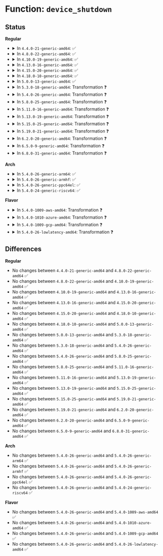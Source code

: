 # Function: <code>device_shutdown</code>

## Status
<b>Regular</b>
<ul>
<li>
<details>
<summary>In <code>4.4.0-21-generic-amd64</code>: ✅</summary>

```c
void device_shutdown()
```

```json
{
  "name": "device_shutdown",
  "collision_type": "Unique Global",
  "inline_type": "No",
  "funcs": [
    {
      "addr": 18446744071584387808,
      "name": "device_shutdown",
      "external": true,
      "loc": "drivers/base/core.c:2041",
      "file": "drivers/base/core.c",
      "inline": "seen, unknown",
      "caller_inline": [],
      "caller_func": [
        "kernel/reboot.c:kernel_restart_prepare",
        "kernel/reboot.c:kernel_halt",
        "kernel/reboot.c:kernel_power_off"
      ]
    }
  ],
  "symbols": [
    {
      "addr": 18446744071584387808,
      "name": "device_shutdown",
      "section": ".text",
      "bind": "STB_GLOBAL",
      "size": 388
    }
  ]
}
```
</details>
</li>
<li>
<details>
<summary>In <code>4.8.0-22-generic-amd64</code>: ✅</summary>

```c
void device_shutdown()
```

```json
{
  "name": "device_shutdown",
  "collision_type": "Unique Global",
  "inline_type": "No",
  "funcs": [
    {
      "addr": 18446744071584722704,
      "name": "device_shutdown",
      "external": true,
      "loc": "drivers/base/core.c:2041",
      "file": "drivers/base/core.c",
      "inline": "seen, unknown",
      "caller_inline": [],
      "caller_func": [
        "kernel/reboot.c:kernel_power_off",
        "kernel/reboot.c:kernel_halt",
        "kernel/reboot.c:kernel_restart_prepare"
      ]
    }
  ],
  "symbols": [
    {
      "addr": 18446744071584722704,
      "name": "device_shutdown",
      "section": ".text",
      "bind": "STB_GLOBAL",
      "size": 420
    }
  ]
}
```
</details>
</li>
<li>
<details>
<summary>In <code>4.10.0-19-generic-amd64</code>: ✅</summary>

```c
void device_shutdown()
```

```json
{
  "name": "device_shutdown",
  "collision_type": "Unique Global",
  "inline_type": "No",
  "funcs": [
    {
      "addr": 18446744071584912496,
      "name": "device_shutdown",
      "external": true,
      "loc": "drivers/base/core.c:2632",
      "file": "drivers/base/core.c",
      "inline": "seen, unknown",
      "caller_inline": [],
      "caller_func": [
        "kernel/reboot.c:kernel_power_off",
        "kernel/reboot.c:kernel_halt",
        "kernel/reboot.c:kernel_restart_prepare"
      ]
    }
  ],
  "symbols": [
    {
      "addr": 18446744071584912496,
      "name": "device_shutdown",
      "section": ".text",
      "bind": "STB_GLOBAL",
      "size": 420
    }
  ]
}
```
</details>
</li>
<li>
<details>
<summary>In <code>4.13.0-16-generic-amd64</code>: ✅</summary>

```c
void device_shutdown()
```

```json
{
  "name": "device_shutdown",
  "collision_type": "Unique Global",
  "inline_type": "No",
  "funcs": [
    {
      "addr": 18446744071584997776,
      "name": "device_shutdown",
      "external": true,
      "loc": "drivers/base/core.c:2630",
      "file": "drivers/base/core.c",
      "inline": "seen, unknown",
      "caller_inline": [],
      "caller_func": [
        "kernel/reboot.c:kernel_power_off",
        "kernel/reboot.c:kernel_halt",
        "kernel/reboot.c:kernel_restart_prepare"
      ]
    }
  ],
  "symbols": [
    {
      "addr": 18446744071584997776,
      "name": "device_shutdown",
      "section": ".text",
      "bind": "STB_GLOBAL",
      "size": 488
    }
  ]
}
```
</details>
</li>
<li>
<details>
<summary>In <code>4.15.0-20-generic-amd64</code>: ✅</summary>

```c
void device_shutdown()
```

```json
{
  "name": "device_shutdown",
  "collision_type": "Unique Global",
  "inline_type": "No",
  "funcs": [
    {
      "addr": 18446744071585419664,
      "name": "device_shutdown",
      "external": true,
      "loc": "drivers/base/core.c:2765",
      "file": "drivers/base/core.c",
      "inline": "seen, unknown",
      "caller_inline": [],
      "caller_func": [
        "kernel/reboot.c:kernel_power_off",
        "kernel/reboot.c:kernel_halt",
        "kernel/reboot.c:kernel_restart_prepare"
      ]
    }
  ],
  "symbols": [
    {
      "addr": 18446744071585419664,
      "name": "device_shutdown",
      "section": ".text",
      "bind": "STB_GLOBAL",
      "size": 503
    }
  ]
}
```
</details>
</li>
<li>
<details>
<summary>In <code>4.18.0-10-generic-amd64</code>: ✅</summary>

```c
void device_shutdown()
```

```json
{
  "name": "device_shutdown",
  "collision_type": "Unique Global",
  "inline_type": "No",
  "funcs": [
    {
      "addr": 18446744071585662416,
      "name": "device_shutdown",
      "external": true,
      "loc": "drivers/base/core.c:2817",
      "file": "drivers/base/core.c",
      "inline": "seen, unknown",
      "caller_inline": [],
      "caller_func": [
        "kernel/reboot.c:kernel_power_off",
        "kernel/reboot.c:kernel_halt",
        "kernel/reboot.c:kernel_restart_prepare"
      ]
    }
  ],
  "symbols": [
    {
      "addr": 18446744071585662416,
      "name": "device_shutdown",
      "section": ".text",
      "bind": "STB_GLOBAL",
      "size": 510
    }
  ]
}
```
</details>
</li>
<li>
<details>
<summary>In <code>5.0.0-13-generic-amd64</code>: ✅</summary>

```c
void device_shutdown()
```

```json
{
  "name": "device_shutdown",
  "collision_type": "Unique Global",
  "inline_type": "No",
  "funcs": [
    {
      "addr": 18446744071585792096,
      "name": "device_shutdown",
      "external": true,
      "loc": "drivers/base/core.c:2892",
      "file": "drivers/base/core.c",
      "inline": "seen, unknown",
      "caller_inline": [],
      "caller_func": [
        "kernel/reboot.c:kernel_power_off",
        "kernel/reboot.c:kernel_halt",
        "kernel/reboot.c:kernel_restart_prepare"
      ]
    }
  ],
  "symbols": [
    {
      "addr": 18446744071585792096,
      "name": "device_shutdown",
      "section": ".text",
      "bind": "STB_GLOBAL",
      "size": 510
    }
  ]
}
```
</details>
</li>
<li>
<details>
<summary>In <code>5.3.0-18-generic-amd64</code>: Transformation ❓</summary>

```c
void device_shutdown()
```

```json
{
  "name": "device_shutdown",
  "collision_type": "Unique Global",
  "inline_type": "No",
  "funcs": [
    {
      "addr": 0,
      "name": "device_shutdown",
      "external": true,
      "loc": "drivers/base/core.c:3146",
      "file": "drivers/base/core.c",
      "inline": "seen, unknown",
      "caller_inline": [],
      "caller_func": [
        "kernel/reboot.c:kernel_power_off",
        "kernel/reboot.c:kernel_halt",
        "kernel/reboot.c:kernel_restart_prepare"
      ]
    }
  ],
  "symbols": [
    {
      "addr": 18446744071586025907,
      "name": "device_shutdown.cold",
      "section": ".text",
      "bind": "STB_LOCAL",
      "size": 87
    },
    {
      "addr": 18446744071586023360,
      "name": "device_shutdown",
      "section": ".text",
      "bind": "STB_GLOBAL",
      "size": 393
    }
  ]
}
```
</details>
</li>
<li>
<details>
<summary>In <code>5.4.0-26-generic-amd64</code>: Transformation ❓</summary>

```c
void device_shutdown()
```

```json
{
  "name": "device_shutdown",
  "collision_type": "Unique Global",
  "inline_type": "No",
  "funcs": [
    {
      "addr": 0,
      "name": "device_shutdown",
      "external": true,
      "loc": "drivers/base/core.c:3296",
      "file": "drivers/base/core.c",
      "inline": "seen, unknown",
      "caller_inline": [],
      "caller_func": [
        "kernel/reboot.c:kernel_power_off",
        "kernel/reboot.c:kernel_halt",
        "kernel/reboot.c:kernel_restart_prepare"
      ]
    }
  ],
  "symbols": [
    {
      "addr": 18446744071586173362,
      "name": "device_shutdown.cold",
      "section": ".text",
      "bind": "STB_LOCAL",
      "size": 87
    },
    {
      "addr": 18446744071586171072,
      "name": "device_shutdown",
      "section": ".text",
      "bind": "STB_GLOBAL",
      "size": 398
    }
  ]
}
```
</details>
</li>
<li>
<details>
<summary>In <code>5.8.0-25-generic-amd64</code>: Transformation ❓</summary>

```c
void device_shutdown()
```

```json
{
  "name": "device_shutdown",
  "collision_type": "Unique Global",
  "inline_type": "No",
  "funcs": [
    {
      "addr": 0,
      "name": "device_shutdown",
      "external": true,
      "loc": "drivers/base/core.c:3764",
      "file": "drivers/base/core.c",
      "inline": "seen, unknown",
      "caller_inline": [],
      "caller_func": [
        "kernel/reboot.c:deferred_cad",
        "kernel/reboot.c:__do_sys_reboot",
        "kernel/reboot.c:kernel_power_off",
        "kernel/reboot.c:kernel_halt"
      ]
    }
  ],
  "symbols": [
    {
      "addr": 18446744071586933509,
      "name": "device_shutdown.cold",
      "section": ".text",
      "bind": "STB_LOCAL",
      "size": 87
    },
    {
      "addr": 18446744071586931296,
      "name": "device_shutdown",
      "section": ".text",
      "bind": "STB_GLOBAL",
      "size": 433
    }
  ]
}
```
</details>
</li>
<li>
<details>
<summary>In <code>5.11.0-16-generic-amd64</code>: Transformation ❓</summary>

```c
void device_shutdown()
```

```json
{
  "name": "device_shutdown",
  "collision_type": "Unique Global",
  "inline_type": "No",
  "funcs": [
    {
      "addr": 0,
      "name": "device_shutdown",
      "external": true,
      "loc": "drivers/base/core.c:4176",
      "file": "drivers/base/core.c",
      "inline": "seen, unknown",
      "caller_inline": [],
      "caller_func": [
        "kernel/reboot.c:deferred_cad",
        "kernel/reboot.c:__do_sys_reboot",
        "kernel/reboot.c:kernel_power_off",
        "kernel/reboot.c:kernel_halt"
      ]
    }
  ],
  "symbols": [
    {
      "addr": 18446744071591486058,
      "name": "device_shutdown.cold",
      "section": ".text",
      "bind": "STB_LOCAL",
      "size": 87
    },
    {
      "addr": 18446744071587018448,
      "name": "device_shutdown",
      "section": ".text",
      "bind": "STB_GLOBAL",
      "size": 433
    }
  ]
}
```
</details>
</li>
<li>
<details>
<summary>In <code>5.13.0-19-generic-amd64</code>: Transformation ❓</summary>

```c
void device_shutdown()
```

```json
{
  "name": "device_shutdown",
  "collision_type": "Unique Global",
  "inline_type": "No",
  "funcs": [
    {
      "addr": 0,
      "name": "device_shutdown",
      "external": true,
      "loc": "drivers/base/core.c:4403",
      "file": "drivers/base/core.c",
      "inline": "seen, unknown",
      "caller_inline": [],
      "caller_func": [
        "kernel/reboot.c:deferred_cad",
        "kernel/reboot.c:__do_sys_reboot",
        "kernel/reboot.c:kernel_power_off",
        "kernel/reboot.c:kernel_halt"
      ]
    }
  ],
  "symbols": [
    {
      "addr": 18446744071591429733,
      "name": "device_shutdown.cold",
      "section": ".text",
      "bind": "STB_LOCAL",
      "size": 87
    },
    {
      "addr": 18446744071586902080,
      "name": "device_shutdown",
      "section": ".text",
      "bind": "STB_GLOBAL",
      "size": 433
    }
  ]
}
```
</details>
</li>
<li>
<details>
<summary>In <code>5.15.0-25-generic-amd64</code>: Transformation ❓</summary>

```c
void device_shutdown()
```

```json
{
  "name": "device_shutdown",
  "collision_type": "Unique Global",
  "inline_type": "No",
  "funcs": [
    {
      "addr": 0,
      "name": "device_shutdown",
      "external": true,
      "loc": "drivers/base/core.c:4468",
      "file": "drivers/base/core.c",
      "inline": "seen, unknown",
      "caller_inline": [],
      "caller_func": [
        "kernel/reboot.c:deferred_cad",
        "kernel/reboot.c:__do_sys_reboot",
        "kernel/reboot.c:kernel_power_off",
        "kernel/reboot.c:kernel_halt"
      ]
    }
  ],
  "symbols": [
    {
      "addr": 18446744071592488067,
      "name": "device_shutdown.cold",
      "section": ".text",
      "bind": "STB_LOCAL",
      "size": 123
    },
    {
      "addr": 18446744071587463776,
      "name": "device_shutdown",
      "section": ".text",
      "bind": "STB_GLOBAL",
      "size": 512
    }
  ]
}
```
</details>
</li>
<li>
<details>
<summary>In <code>5.19.0-21-generic-amd64</code>: Transformation ❓</summary>

```c
void device_shutdown()
```

```json
{
  "name": "device_shutdown",
  "collision_type": "Unique Global",
  "inline_type": "No",
  "funcs": [
    {
      "addr": 0,
      "name": "device_shutdown",
      "external": true,
      "loc": "drivers/base/core.c:4502",
      "file": "drivers/base/core.c",
      "inline": "seen, unknown",
      "caller_inline": [],
      "caller_func": [
        "kernel/reboot.c:deferred_cad",
        "kernel/reboot.c:__do_sys_reboot",
        "kernel/reboot.c:kernel_power_off",
        "kernel/reboot.c:kernel_halt"
      ]
    }
  ],
  "symbols": [
    {
      "addr": 18446744071594357706,
      "name": "device_shutdown.cold",
      "section": ".text",
      "bind": "STB_LOCAL",
      "size": 123
    },
    {
      "addr": 18446744071588783568,
      "name": "device_shutdown",
      "section": ".text",
      "bind": "STB_GLOBAL",
      "size": 593
    }
  ]
}
```
</details>
</li>
<li>
<details>
<summary>In <code>6.2.0-20-generic-amd64</code>: Transformation ❓</summary>

```c
void device_shutdown()
```

```json
{
  "name": "device_shutdown",
  "collision_type": "Unique Global",
  "inline_type": "No",
  "funcs": [
    {
      "addr": 0,
      "name": "device_shutdown",
      "external": true,
      "loc": "drivers/base/core.c:4721",
      "file": "drivers/base/core.c",
      "inline": "seen, unknown",
      "caller_inline": [],
      "caller_func": [
        "kernel/reboot.c:kernel_power_off",
        "kernel/reboot.c:kernel_halt",
        "kernel/reboot.c:kernel_restart"
      ]
    }
  ],
  "symbols": [
    {
      "addr": 18446744071596245874,
      "name": "device_shutdown.cold",
      "section": ".text",
      "bind": "STB_LOCAL",
      "size": 63
    },
    {
      "addr": 18446744071590278208,
      "name": "device_shutdown",
      "section": ".text",
      "bind": "STB_GLOBAL",
      "size": 653
    }
  ]
}
```
</details>
</li>
<li>
<details>
<summary>In <code>6.5.0-9-generic-amd64</code>: Transformation ❓</summary>

```c
void device_shutdown()
```

```json
{
  "name": "device_shutdown",
  "collision_type": "Unique Global",
  "inline_type": "No",
  "funcs": [
    {
      "addr": 0,
      "name": "device_shutdown",
      "external": true,
      "loc": "drivers/base/core.c:4726",
      "file": "drivers/base/core.c",
      "inline": "seen, unknown",
      "caller_inline": [],
      "caller_func": [
        "kernel/reboot.c:kernel_power_off",
        "kernel/reboot.c:kernel_halt",
        "kernel/reboot.c:kernel_restart"
      ]
    }
  ],
  "symbols": [
    {
      "addr": 18446744071596774302,
      "name": "device_shutdown.cold",
      "section": ".text",
      "bind": "STB_LOCAL",
      "size": 63
    },
    {
      "addr": 18446744071590598768,
      "name": "device_shutdown",
      "section": ".text",
      "bind": "STB_GLOBAL",
      "size": 637
    }
  ]
}
```
</details>
</li>
<li>
<details>
<summary>In <code>6.8.0-31-generic-amd64</code>: Transformation ❓</summary>

```c
void device_shutdown()
```

```json
{
  "name": "device_shutdown",
  "collision_type": "Unique Global",
  "inline_type": "No",
  "funcs": [
    {
      "addr": 0,
      "name": "device_shutdown",
      "external": true,
      "loc": "drivers/base/core.c:4739",
      "file": "drivers/base/core.c",
      "inline": "seen, unknown",
      "caller_inline": [],
      "caller_func": [
        "kernel/reboot.c:kernel_power_off",
        "kernel/reboot.c:kernel_halt",
        "kernel/reboot.c:kernel_restart"
      ]
    }
  ],
  "symbols": [
    {
      "addr": 18446744071597683553,
      "name": "device_shutdown.cold",
      "section": ".text",
      "bind": "STB_LOCAL",
      "size": 63
    },
    {
      "addr": 18446744071590957712,
      "name": "device_shutdown",
      "section": ".text",
      "bind": "STB_GLOBAL",
      "size": 637
    }
  ]
}
```
</details>
</li>
</ul>
<b>Arch</b>
<ul>
<li>
<details>
<summary>In <code>5.4.0-26-generic-arm64</code>: ✅</summary>

```c
void device_shutdown()
```

```json
{
  "name": "device_shutdown",
  "collision_type": "Unique Global",
  "inline_type": "No",
  "funcs": [
    {
      "addr": 18446603336498967192,
      "name": "device_shutdown",
      "external": true,
      "loc": "drivers/base/core.c:3296",
      "file": "drivers/base/core.c",
      "inline": "seen, unknown",
      "caller_inline": [],
      "caller_func": [
        "kernel/reboot.c:kernel_power_off",
        "kernel/reboot.c:kernel_halt",
        "kernel/reboot.c:kernel_restart_prepare"
      ]
    }
  ],
  "symbols": [
    {
      "addr": 18446603336498967192,
      "name": "device_shutdown",
      "section": ".text",
      "bind": "STB_GLOBAL",
      "size": 652
    }
  ]
}
```
</details>
</li>
<li>
<details>
<summary>In <code>5.4.0-26-generic-armhf</code>: ✅</summary>

```c
void device_shutdown()
```

```json
{
  "name": "device_shutdown",
  "collision_type": "Unique Global",
  "inline_type": "No",
  "funcs": [
    {
      "addr": 3231537260,
      "name": "device_shutdown",
      "external": true,
      "loc": "drivers/base/core.c:3296",
      "file": "drivers/base/core.c",
      "inline": "seen, unknown",
      "caller_inline": [],
      "caller_func": [
        "kernel/reboot.c:kernel_power_off",
        "kernel/reboot.c:kernel_halt",
        "kernel/reboot.c:kernel_restart_prepare"
      ]
    }
  ],
  "symbols": [
    {
      "addr": 3231537260,
      "name": "device_shutdown",
      "section": ".text",
      "bind": "STB_GLOBAL",
      "size": 588
    }
  ]
}
```
</details>
</li>
<li>
<details>
<summary>In <code>5.4.0-26-generic-ppc64el</code>: ✅</summary>

```c
void device_shutdown()
```

```json
{
  "name": "device_shutdown",
  "collision_type": "Unique Global",
  "inline_type": "No",
  "funcs": [
    {
      "addr": 13835058055292114160,
      "name": "device_shutdown",
      "external": true,
      "loc": "drivers/base/core.c:3296",
      "file": "drivers/base/core.c",
      "inline": "seen, unknown",
      "caller_inline": [],
      "caller_func": [
        "kernel/reboot.c:kernel_power_off",
        "kernel/reboot.c:kernel_halt",
        "kernel/reboot.c:kernel_restart_prepare"
      ]
    }
  ],
  "symbols": [
    {
      "addr": 13835058055292114160,
      "name": "device_shutdown",
      "section": ".text",
      "bind": "STB_GLOBAL",
      "size": 924
    }
  ]
}
```
</details>
</li>
<li>
<details>
<summary>In <code>5.4.0-24-generic-riscv64</code>: ✅</summary>

```c
void device_shutdown()
```

```json
{
  "name": "device_shutdown",
  "collision_type": "Unique Global",
  "inline_type": "No",
  "funcs": [
    {
      "addr": 18446743936276347474,
      "name": "device_shutdown",
      "external": true,
      "loc": "drivers/base/core.c:3296",
      "file": "drivers/base/core.c",
      "inline": "seen, unknown",
      "caller_inline": [],
      "caller_func": [
        "kernel/reboot.c:kernel_power_off",
        "kernel/reboot.c:kernel_halt",
        "kernel/reboot.c:kernel_restart_prepare"
      ]
    }
  ],
  "symbols": [
    {
      "addr": 18446743936276347474,
      "name": "device_shutdown",
      "section": ".text",
      "bind": "STB_GLOBAL",
      "size": 572
    }
  ]
}
```
</details>
</li>
</ul>
<b>Flavor</b>
<ul>
<li>
<details>
<summary>In <code>5.4.0-1009-aws-amd64</code>: Transformation ❓</summary>

```c
void device_shutdown()
```

```json
{
  "name": "device_shutdown",
  "collision_type": "Unique Global",
  "inline_type": "No",
  "funcs": [
    {
      "addr": 0,
      "name": "device_shutdown",
      "external": true,
      "loc": "drivers/base/core.c:3296",
      "file": "drivers/base/core.c",
      "inline": "seen, unknown",
      "caller_inline": [],
      "caller_func": [
        "kernel/reboot.c:kernel_power_off",
        "kernel/reboot.c:kernel_halt",
        "kernel/reboot.c:kernel_restart_prepare"
      ]
    }
  ],
  "symbols": [
    {
      "addr": 18446744071585933730,
      "name": "device_shutdown.cold",
      "section": ".text",
      "bind": "STB_LOCAL",
      "size": 87
    },
    {
      "addr": 18446744071585931440,
      "name": "device_shutdown",
      "section": ".text",
      "bind": "STB_GLOBAL",
      "size": 398
    }
  ]
}
```
</details>
</li>
<li>
<details>
<summary>In <code>5.4.0-1010-azure-amd64</code>: Transformation ❓</summary>

```c
void device_shutdown()
```

```json
{
  "name": "device_shutdown",
  "collision_type": "Unique Global",
  "inline_type": "No",
  "funcs": [
    {
      "addr": 0,
      "name": "device_shutdown",
      "external": true,
      "loc": "drivers/base/core.c:3296",
      "file": "drivers/base/core.c",
      "inline": "seen, unknown",
      "caller_inline": [],
      "caller_func": [
        "kernel/reboot.c:kernel_power_off",
        "kernel/reboot.c:kernel_halt",
        "kernel/reboot.c:kernel_restart_prepare"
      ]
    }
  ],
  "symbols": [
    {
      "addr": 18446744071585782866,
      "name": "device_shutdown.cold",
      "section": ".text",
      "bind": "STB_LOCAL",
      "size": 87
    },
    {
      "addr": 18446744071585780576,
      "name": "device_shutdown",
      "section": ".text",
      "bind": "STB_GLOBAL",
      "size": 398
    }
  ]
}
```
</details>
</li>
<li>
<details>
<summary>In <code>5.4.0-1009-gcp-amd64</code>: Transformation ❓</summary>

```c
void device_shutdown()
```

```json
{
  "name": "device_shutdown",
  "collision_type": "Unique Global",
  "inline_type": "No",
  "funcs": [
    {
      "addr": 0,
      "name": "device_shutdown",
      "external": true,
      "loc": "drivers/base/core.c:3296",
      "file": "drivers/base/core.c",
      "inline": "seen, unknown",
      "caller_inline": [],
      "caller_func": [
        "kernel/reboot.c:kernel_power_off",
        "kernel/reboot.c:kernel_halt",
        "kernel/reboot.c:kernel_restart_prepare"
      ]
    }
  ],
  "symbols": [
    {
      "addr": 18446744071586123378,
      "name": "device_shutdown.cold",
      "section": ".text",
      "bind": "STB_LOCAL",
      "size": 87
    },
    {
      "addr": 18446744071586121088,
      "name": "device_shutdown",
      "section": ".text",
      "bind": "STB_GLOBAL",
      "size": 398
    }
  ]
}
```
</details>
</li>
<li>
<details>
<summary>In <code>5.4.0-26-lowlatency-amd64</code>: Transformation ❓</summary>

```c
void device_shutdown()
```

```json
{
  "name": "device_shutdown",
  "collision_type": "Unique Global",
  "inline_type": "No",
  "funcs": [
    {
      "addr": 0,
      "name": "device_shutdown",
      "external": true,
      "loc": "drivers/base/core.c:3296",
      "file": "drivers/base/core.c",
      "inline": "seen, unknown",
      "caller_inline": [],
      "caller_func": [
        "kernel/reboot.c:kernel_power_off",
        "kernel/reboot.c:kernel_halt",
        "kernel/reboot.c:kernel_restart_prepare"
      ]
    }
  ],
  "symbols": [
    {
      "addr": 18446744071586231986,
      "name": "device_shutdown.cold",
      "section": ".text",
      "bind": "STB_LOCAL",
      "size": 87
    },
    {
      "addr": 18446744071586229696,
      "name": "device_shutdown",
      "section": ".text",
      "bind": "STB_GLOBAL",
      "size": 394
    }
  ]
}
```
</details>
</li>
</ul>

## Differences
<b>Regular</b>
<ul>
<li>
No changes between <code>4.4.0-21-generic-amd64</code> and <code>4.8.0-22-generic-amd64</code> ✅
</li>
<li>
No changes between <code>4.8.0-22-generic-amd64</code> and <code>4.10.0-19-generic-amd64</code> ✅
</li>
<li>
No changes between <code>4.10.0-19-generic-amd64</code> and <code>4.13.0-16-generic-amd64</code> ✅
</li>
<li>
No changes between <code>4.13.0-16-generic-amd64</code> and <code>4.15.0-20-generic-amd64</code> ✅
</li>
<li>
No changes between <code>4.15.0-20-generic-amd64</code> and <code>4.18.0-10-generic-amd64</code> ✅
</li>
<li>
No changes between <code>4.18.0-10-generic-amd64</code> and <code>5.0.0-13-generic-amd64</code> ✅
</li>
<li>
No changes between <code>5.0.0-13-generic-amd64</code> and <code>5.3.0-18-generic-amd64</code> ✅
</li>
<li>
No changes between <code>5.3.0-18-generic-amd64</code> and <code>5.4.0-26-generic-amd64</code> ✅
</li>
<li>
No changes between <code>5.4.0-26-generic-amd64</code> and <code>5.8.0-25-generic-amd64</code> ✅
</li>
<li>
No changes between <code>5.8.0-25-generic-amd64</code> and <code>5.11.0-16-generic-amd64</code> ✅
</li>
<li>
No changes between <code>5.11.0-16-generic-amd64</code> and <code>5.13.0-19-generic-amd64</code> ✅
</li>
<li>
No changes between <code>5.13.0-19-generic-amd64</code> and <code>5.15.0-25-generic-amd64</code> ✅
</li>
<li>
No changes between <code>5.15.0-25-generic-amd64</code> and <code>5.19.0-21-generic-amd64</code> ✅
</li>
<li>
No changes between <code>5.19.0-21-generic-amd64</code> and <code>6.2.0-20-generic-amd64</code> ✅
</li>
<li>
No changes between <code>6.2.0-20-generic-amd64</code> and <code>6.5.0-9-generic-amd64</code> ✅
</li>
<li>
No changes between <code>6.5.0-9-generic-amd64</code> and <code>6.8.0-31-generic-amd64</code> ✅
</li>
</ul>
<b>Arch</b>
<ul>
<li>
No changes between <code>5.4.0-26-generic-amd64</code> and <code>5.4.0-26-generic-arm64</code> ✅
</li>
<li>
No changes between <code>5.4.0-26-generic-amd64</code> and <code>5.4.0-26-generic-armhf</code> ✅
</li>
<li>
No changes between <code>5.4.0-26-generic-amd64</code> and <code>5.4.0-26-generic-ppc64el</code> ✅
</li>
<li>
No changes between <code>5.4.0-26-generic-amd64</code> and <code>5.4.0-24-generic-riscv64</code> ✅
</li>
</ul>
<b>Flavor</b>
<ul>
<li>
No changes between <code>5.4.0-26-generic-amd64</code> and <code>5.4.0-1009-aws-amd64</code> ✅
</li>
<li>
No changes between <code>5.4.0-26-generic-amd64</code> and <code>5.4.0-1010-azure-amd64</code> ✅
</li>
<li>
No changes between <code>5.4.0-26-generic-amd64</code> and <code>5.4.0-1009-gcp-amd64</code> ✅
</li>
<li>
No changes between <code>5.4.0-26-generic-amd64</code> and <code>5.4.0-26-lowlatency-amd64</code> ✅
</li>
</ul>
